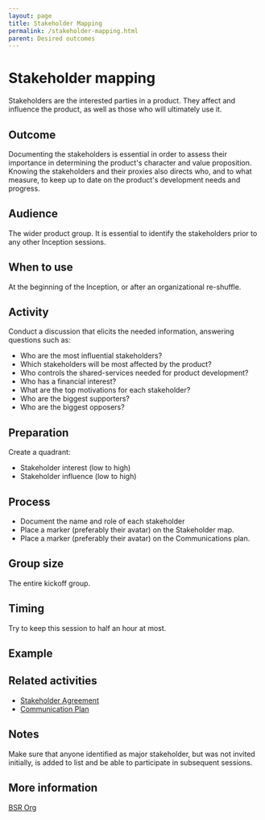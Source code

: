 ```yaml
---
layout: page
title: Stakeholder Mapping
permalink: /stakeholder-mapping.html
parent: Desired outcomes
---
```


# Stakeholder mapping

Stakeholders are the interested parties in a product. They affect and influence the product, as well as those who will ultimately use it.

## Outcome

Documenting the stakeholders is essential in order to assess their importance in determining the product's character and value proposition.
Knowing the stakeholders and their proxies also directs who, and to what measure, to keep up to date on the product's development needs and progress. 

## Audience

The wider product group. It is essential to identify the stakeholders prior to any other Inception sessions.

## When to use

At the beginning of the Inception, or after an organizational re-shuffle.

## Activity

Conduct a discussion that elicits the needed information, answering questions such as:

- Who are the most influential stakeholders? 
- Which stakeholders will be most affected by the product?
- Who controls the shared-services needed for product development?
- Who has a financial interest?
- What are the top motivations for each stakeholder?
- Who are the biggest supporters?
- Who are the biggest opposers?

## Preparation

Create a quadrant:
- Stakeholder interest (low to high)
- Stakeholder influence (low to high)

## Process

- Document the name and role of each stakeholder
- Place a marker (preferably their avatar) on the Stakeholder map.   
- Place a marker (preferably their avatar) on the Communications plan.

## Group size

The entire kickoff group.

## Timing

Try to keep this session to half an hour at most.

## Example

## Related activities

- [Stakeholder Agreement](/stakeholder-agreement)
- [Communication Plan](/communication-plan)

## Notes

Make sure that anyone identified as major stakeholder, but was not invited initially, is added to list and be able to participate in subsequent sessions. 

## More information

[BSR Org](https://www.bsr.org/reports/BSR_Stakeholder_Engagement_Stakeholder_Mapping.final.pdf)
